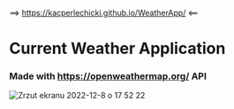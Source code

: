 ==> https://kacperlechicki.github.io/WeatherApp/ <==

# Current Weather Application
### Made with https://openweathermap.org/ API
![Zrzut ekranu 2022-12-8 o 17 52 22](https://user-images.githubusercontent.com/118530164/206515433-29f35ffb-b583-40b8-9c9c-5091858aac02.png)

